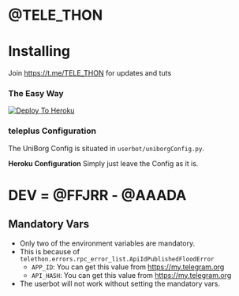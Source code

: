 # @TELE_THON
# Installing
Join https://t.me/TELE_THON for updates and tuts
### The Easy Way

[![Deploy To Heroku](https://www.herokucdn.com/deploy/button.svg)](https://heroku.com/deploy)


### teleplus Configuration

The UniBorg Config is situated in `userbot/uniborgConfig.py`.

**Heroku Configuration**
Simply just leave the Config as it is.

# DEV = @FFJRR - @AAADA

## Mandatory Vars

- Only two of the environment variables are mandatory.
- This is because of `telethon.errors.rpc_error_list.ApiIdPublishedFloodError`
    - `APP_ID`:   You can get this value from https://my.telegram.org
    - `API_HASH`:   You can get this value from https://my.telegram.org
- The userbot will not work without setting the mandatory vars.

